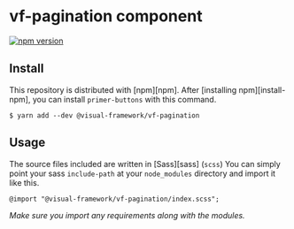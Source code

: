 # vf-pagination component

[![npm version](https://badge.fury.io/js/%40visual-framework%2Fvf-pagination.svg)](https://badge.fury.io/js/%40visual-framework%2Fvf-pagination)

## Install

This repository is distributed with [npm][npm]. After [installing npm][install-npm], you can install `primer-buttons` with this command.

```
$ yarn add --dev @visual-framework/vf-pagination
```

## Usage

The source files included are written in [Sass][sass] (`scss`) You can simply point your sass `include-path` at your `node_modules` directory and import it like this.

```
@import "@visual-framework/vf-pagination/index.scss";
```

_Make sure you import any requirements along with the modules._
